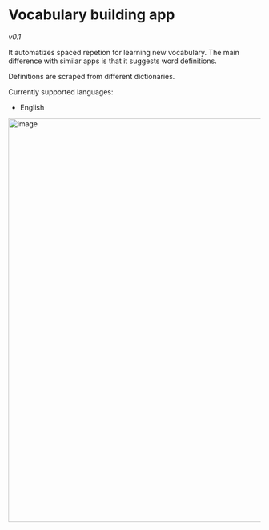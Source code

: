 # Vocabulary building app
*v0.1*

It automatizes spaced repetion for learning new vocabulary. The main difference with similar apps is that it suggests word definitions.

Definitions are scraped from different dictionaries. 

Currently supported languages:
- English

<img width="806" alt="image" src="https://user-images.githubusercontent.com/101255623/221373764-6eb76b4d-6e98-4455-a208-30dcbd35e9d7.png">
